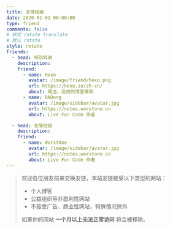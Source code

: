 ```yaml
---
title: 友情链接
date: 2020-01-01 00:00:00
type: friend
comments: false
# 样式 rotate translate
# 默认 rotate
style: rotate
friends:
  - head: 特别鸣谢
    description:
    friend:
      - name: Hexo
        avatar: /image/friend/hexo.png
        url: https://hexo.io/zh-cn/
        about: 简洁、高效的博客框架
      - name: BNDong
        avatar: /image/sidebar/avatar.jpg
        url: https://notes.worstone.cn
        about: Live For Code 作者

  - head: 友情链接
    description:
    friend:
      - name: WorstOne
        avatar: /image/sidebar/avatar.jpg
        url: https://notes.worstone.cn
        about: Live For Code 作者
---
```


> 欢迎各位朋友前来交换友链，本站友链接受以下类型的网站：
>
> - 个人博客
> - 公益组织等非盈利性网站
> - 不接受广告、商业性网站，特殊情况除外
>
> 如果你的网站 **一个月以上无法正常访问** 将会被移除。
